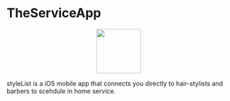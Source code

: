 # TheServiceApp

<p align="center">
  <img src="https://user-images.githubusercontent.com/43770152/55572518-bf5bd480-56d5-11e9-8d84-ac654ef9d95b.png" width="100" height="100" />
</p>


styleList is a iOS mobile app that connects you directly to hair-stylists and barbers to scehdule in home service. 
